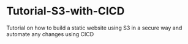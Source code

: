 # Tutorial-S3-with-CICD
Tutorial on how to build a static website using S3 in a secure way and automate any changes using CICD
